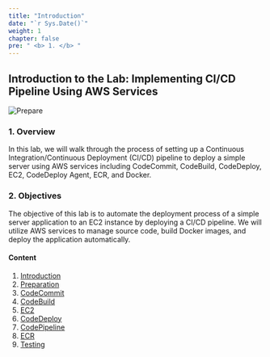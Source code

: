 ```yaml
---
title: "Introduction"
date: "`r Sys.Date()`"
weight: 1
chapter: false
pre: " <b> 1. </b> "
---
```


## Introduction to the Lab: Implementing CI/CD Pipeline Using AWS Services

![Prepare](/images/1-Prepare/8.png)

### 1. Overview

In this lab, we will walk through the process of setting up a Continuous Integration/Continuous Deployment (CI/CD) pipeline to deploy a simple server using AWS services including CodeCommit, CodeBuild, CodeDeploy, EC2, CodeDeploy Agent, ECR, and Docker.

### 2. Objectives

The objective of this lab is to automate the deployment process of a simple server application to an EC2 instance by deploying a CI/CD pipeline. We will utilize AWS services to manage source code, build Docker images, and deploy the application automatically.

#### Content

1. [Introduction](1-introduce/)
2. [Preparation](2-prepare/)
3. [CodeCommit](3-codecommit/)
4. [CodeBuild](4-codebuild/)
5. [EC2](5-ec2/)
6. [CodeDeploy](6-codedeploy/)
7. [CodePipeline](7-codepipeline/)
8. [ECR](8-ecr/)
9. [Testing](9-test/)
